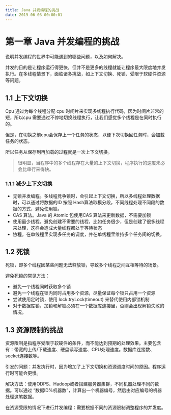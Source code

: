 ```yaml
---
title: Java 并发编程的挑战
date: 2019-06-03 00:00:01
---
```

# 第一章 Java 并发编程的挑战

说明并发编程的世界中可能遇到的哪些问题，以及如何解决。

并发的目的是让程序运行得更快，但并不是更多的线程就能让程序最大限度地并发执行。在多线程情景下，面临诸多挑战，如上下文切换、死锁、受限于软硬件资源等问题。

## 1.1 上下文切换

Cpu 通过为每个线程分配 cpu 时间片来实现多线程执行代码，因为时间片非常的短，所以cpu 需要通过不停地切换线程执行，让我们感觉多个线程是在同时执行的。

但是，在切换之前cpu会保存上一个任务的状态，以便下次切换回任务时，会加载任务的状态。

所以任务从保存到再加载的过程就是一次上下文切换。

> 很明显，当程序中的多个线程存在大量的上下文切换，程序执行的速度未必会比串行来得快。

### 1.1.1 减少上下文切换

- 无锁并发编程。多线程竞争锁时，会引起上下文切换，所以多线程处理数据时，可以通过将数据的ID 按照 Hash算法取模分段，不同线程处理不同段的数据的方式，避免使用锁。
- CAS 算法。Java 的 Atomic 包使用CAS 算法来更新数据，不需要加锁
- 使用最少线程。避免创建不需要的线程，比如任务很少，但是创建了很多线程来处理，这样会造成大量线程都处于等待状态
- 协程。在单线程里实现多任务的调度，并在单线程里维持多个任务间的切换。

## 1.2 死锁

死锁，即多个线程因某些问题无法释放锁，导致多个线程之间互相等待的场景。

避免死锁的常见方法：

- 避免一个线程同时获取多个锁
- 避免一个线程在锁内同时占用多个资源，尽量保证每个锁只占用一个资源
- 尝试使用定时锁，使用 lock.tryLock(timeout) 来替代使用内部锁机制
- 对于数据库锁，加锁和解锁必须在一个数据库连接里，否则会出现解锁失败的情况。

## 1.3 资源限制的挑战

资源限制是指程序受限于软硬件的条件，而不能达到预期的处理效果。主要包含有：带宽的上传/下载速度、硬盘读写速度、CPU处理速度。数据库连接数、socket连接数等。

引发的问题：并发执行时，因为增加了上下文切换和资源调度时间的原因。程序运行时可能会更慢。

解决方法：使用ODPS、Hadoop或者搭建服务器集群，不同机器处理不同的数据。可以通过 “数据ID%机器数”，计算出一个机器编号，然后由对应编号的机器处理这笔数据。

在资源受限的情况下进行并发编程：需要根据不同的资源限制调整程序的并发度。